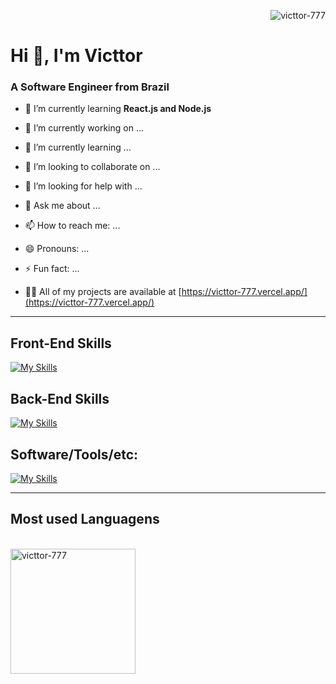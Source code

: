 <p align="right"> <img src="https://komarev.com/ghpvc/?username=victtor-777&label=Profile%20views&color=0e75b6&style=flat" alt="victtor-777" /> </p>
<h1>Hi 👋, I'm Victtor</h1>
<h3>A Software Engineer from Brazil</h3>

- 🌱 I’m currently learning **React.js and Node.js**
- 🔭 I’m currently working on ...
- 🌱 I’m currently learning ...
- 👯 I’m looking to collaborate on ...
- 🤔 I’m looking for help with ...
- 💬 Ask me about ...
- 📫 How to reach me: ...
- 😄 Pronouns: ...
- ⚡ Fun fact: ...

- 👨‍💻 All of my projects are available at [https://victtor-777.vercel.app/](https://victtor-777.vercel.app/)


<hr/>

## Front-End Skills
[![My Skills](https://skillicons.dev/icons?i=html,css,javascript,typescript,react,vite,next,tailwind,bootstrap,sass&perline=)](https://skillicons.dev)
## Back-End Skills
[![My Skills](https://skillicons.dev/icons?i=py,nodejs,nest,prisma,express,firebase,mongodb,mysql&perline=)](https://skillicons.dev)
## Software/Tools/etc:
[![My Skills](https://skillicons.dev/icons?i=git,github,figma,vscode,notion&perline=)](https://skillicons.dev)

<hr/>

<h2>Most used Languagens</h2>
<br/>
<div>
  <a href="https://github.com/anuraghazra/convoychat">
    <img height=200 align="center" src="https://github-readme-stats.vercel.app/api/top-langs?username=victtor-777&show_icons=true&locale=en&layout=compact&theme=react" alt="victtor-777" />
  </a>
</div>


<!--
**Victtor-777/Victtor-777** is a ✨ _special_ ✨ repository because its `README.md` (this file) appears on your GitHub profile.

Here are some ideas to get you started:

- 🔭 I’m currently working on ...
- 🌱 I’m currently learning ...
- 👯 I’m looking to collaborate on ...
- 🤔 I’m looking for help with ...
- 💬 Ask me about ...
- 📫 How to reach me: ...
- 😄 Pronouns: ...
- ⚡ Fun fact: ...
-->
